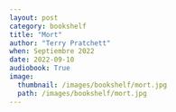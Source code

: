 ```yaml
---
layout: post
category: bookshelf
title: "Mort"
author: "Terry Pratchett"
when: Septiembre 2022
date: 2022-09-10
audiobook: True
image:
  thumbnail: /images/bookshelf/mort.jpg
  path: /images/bookshelf/mort.jpg
---
```

